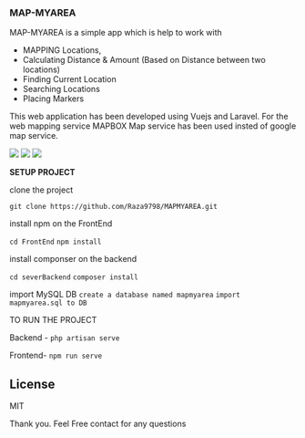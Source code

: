 ### MAP-MYAREA

MAP-MYAREA is a simple app which is help to work with 
- MAPPING Locations, 
- Calculating Distance &  Amount (Based on Distance between two locations)
- Finding Current Location
- Searching Locations
- Placing Markers

This web application has been developed using Vuejs and Laravel. For the web mapping service MAPBOX Map service has been used insted of google map service.
 

![](https://img.shields.io/github/forks/pandao/editor.md.svg) ![](https://img.shields.io/github/tag/pandao/editor.md.svg) ![](https://img.shields.io/github/release/pandao/editor.md.svg)  

**SETUP PROJECT**

clone the project

`git clone https://github.com/Raza9798/MAPMYAREA.git`

install npm on the FrontEnd

`cd FrontEnd`
`npm install`

install componser on the backend

`cd severBackend`
`composer install`

import MySQL DB
`create a database named mapmyarea`
`import mapmyarea.sql to DB`

TO RUN THE PROJECT

Backend - `php artisan serve`

Frontend- `npm run serve`

## License
MIT

Thank you. Feel Free contact for any questions
